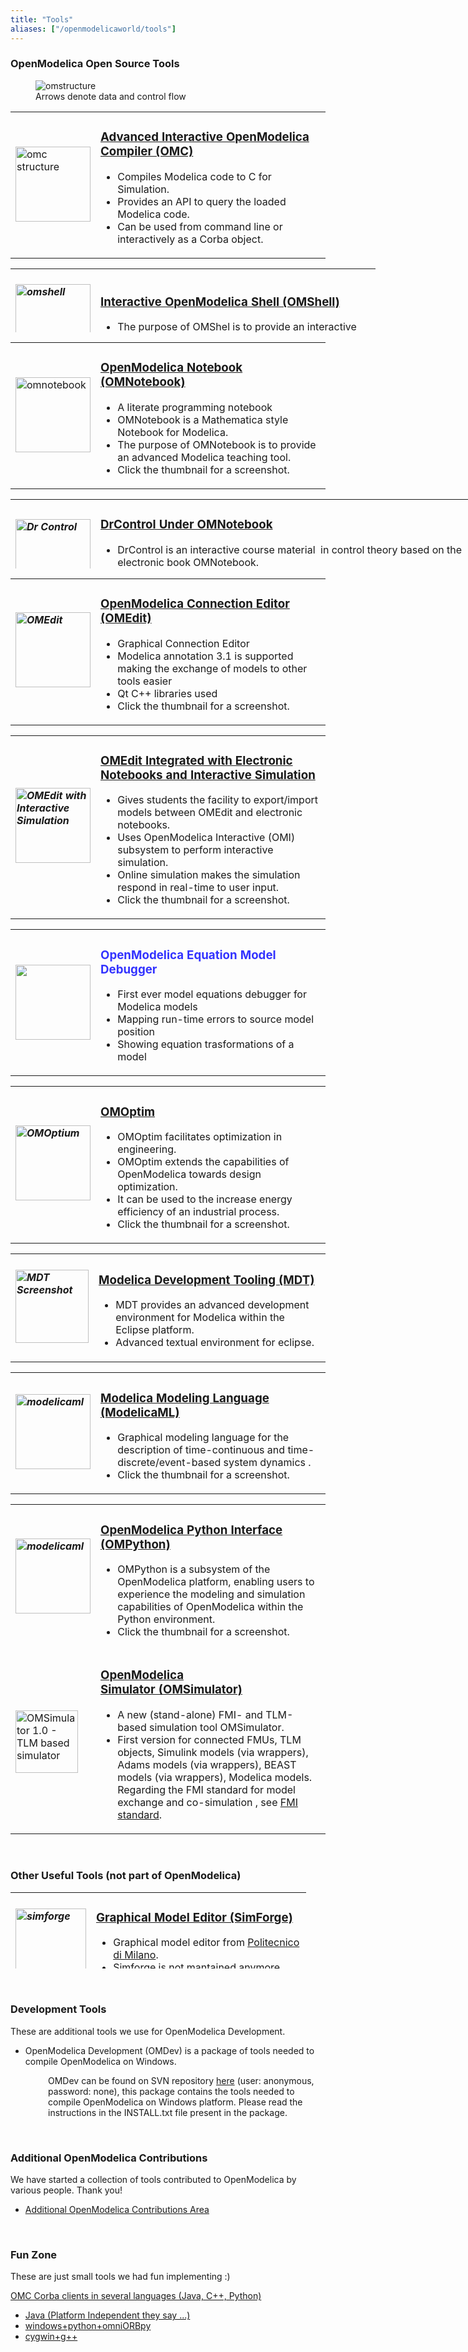 ```yaml
---
title: "Tools"
aliases: ["/openmodelicaworld/tools"]
---
```

### OpenModelica Open Source Tools

<figure>
<img style="text-align: center;" src="/images/omstructure.png" alt="omstructure" />
<figcaption>Arrows denote data and control flow</figcaption>
</figure>

<table border="0">
<tbody>
<tr>
<td><a href="/images/omstructure.png" target="_blank"><img style="border: 0;" title="omc structure" src="/images/ModelicaTools/OMShell.jpg" alt="omc structure" width="120" border="0" /></a></td>
<td>
<h3><a href="/free-and-open-source-software/open-modelica-compiler-omc">Advanced Interactive OpenModelica Compiler (OMC)</a></h3>
<ul>
<li>Compiles Modelica code to C for Simulation.</li>
<li>Provides an API to query the loaded Modelica code.</li>
<li>Can be used from command line or interactively as a Corba object.</li>
</ul>
</td>
</tr>
</tbody>
</table>
<table style="height: 102px; width: 584px;" border="0">
<tbody>
<tr>
<td>
<h5><a href="http://www.ida.liu.se/labs/pelab/modelica/OpenModelica/Screenshots/OMShell-screenshot.jpg" target="_blank"><img style="border: 0;" src="/images/ModelicaTools/OMS.jpg" alt="omshell" width="120" border="0" /></a></h5>
</td>
<td>
<h3><a href="/free-and-open-source-software/open-modelica-shell-omshell">Interactive OpenModelica Shell (OMShell)</a></h3>
<ul>
<li>The purpose of OMShel is to provide an interactive environment for working with OMC.</li>
<li>Click the thumbnail for a screenshot.</li>
</ul>
</td>
</tr>
</tbody>
</table>
<table border="0">
<tbody>
<tr>
<td><a href="http://www.ida.liu.se/labs/pelab/modelica/OpenModelica/Screenshots/OMNotebook-screenshot.jpg" target="_blank"><img style="border: 0;" src="/images/ModelicaTools/OMNotebook.jpg" alt="omnotebook" width="120" border="0" /></a></td>
<td>
<h3><a href="/free-and-open-source-software/omnotebook">OpenModelica Notebook (OMNotebook)</a></h3>
<ul>
<li>A literate programming notebook</li>
<li>OMNotebook is a Mathematica style Notebook for Modelica.</li>
<li>The purpose of OMNotebook is to provide an advanced Modelica teaching tool.</li>
<li>Click the thumbnail for a screenshot.</li>
</ul>
</td>
</tr>
</tbody>
</table>
<table style="height: 111px; width: 748px;" border="0">
<tbody>
<tr>
<td>
<h5><a title="Dr Control Usage Senario" href="/images/ModelicaTools/Dr%20Control%20Usage.jpg" target="_blank"><img style="border: 0;" src="/images/ModelicaTools/DrControl.jpg" alt="Dr Control" width="120" border="0" /></a></h5>
</td>
<td>
<h3><a title="Dr Control" href="/free-and-open-source-software/drcontrol" target="_blank">DrControl Under OMNotebook</a></h3>
<ul>
<li>DrControl is an interactive course material&nbsp; in control theory based on the electronic book OMNotebook.</li>
<li>DrControl can be an alternative or complement to the traditional teaching method with lecturing and reading textbooks in control theory.</li>
<li>Click the thumbnail for a screenshot.</li>
</ul>
</td>
</tr>
</tbody>
</table>
<table border="0">
<tbody>
<tr>
<td>
<h5><a title="OMEdit Example" href="/images/ModelicaTools/omeditexample.png" target="_blank"><img style="border: 0;" src="/images/ModelicaTools/OMEdit.jpg" alt="OMEdit" width="120" border="0" /></a></h5>
</td>
<td>
<h3><a href="/free-and-open-source-software/omconnectioneditoromedit"><strong>OpenModelica Connection Editor (OMEdit)</strong></a></h3>
<ul>
<li>Graphical Connection Editor</li>
<li>Modelica annotation 3.1 is supported making the exchange of models to other tools easier</li>
<li>Qt C++ libraries used</li>
<li>Click the thumbnail for a screenshot.</li>
</ul>
</td>
</tr>
</tbody>
</table>
<table border="0">
<tbody>
<tr>
<td>
<h5><a title="OMEdit with Interactive Simulation" href="/images/ModelicaTools/OMEditInteractiveSimulation.jpg" target="_blank"><img style="border: 0;" src="/images/ModelicaTools/OMEditIcon.jpg" alt="OMEdit with Interactive Simulation" width="120" border="0" /></a></h5>
</td>
<td>
<h3><a title="OMEdit with Interactive Simulation" href="/free-and-open-source-software/omeditintegration"><strong>OMEdit Integrated with Electronic Notebooks and Interactive Simulation</strong></a></h3>
<ul>
<li>Gives students the facility to export/import models between OMEdit and electronic notebooks.</li>
<li>Uses OpenModelica Interactive (OMI) subsystem to perform interactive simulation.</li>
<li>Online simulation makes the simulation respond in real-time to user input.</li>
<li>Click the thumbnail for a screenshot.</li>
</ul>
</td>
</tr>
</tbody>
</table>
<table border="0">
<tbody>
<tr>
<td><img src="/images/omdebugger.png" alt="" width="120" border="0" /></td>
<td>
<h3><strong><span style="color: #3333ff;">OpenModelica Equation Model Debugger</span></strong></h3>
<ul>
<li>First ever model equations debugger for Modelica models</li>
<li>Mapping run-time errors to source model position</li>
<li>Showing equation trasformations of a model</li>
</ul>
</td>
</tr>
</tbody>
</table>
<table border="0">
<tbody>
<tr>
<td>
<h5><a title="OMOptim GUI" href="/images/ModelicaTools/OMOptiumInterface.jpg" target="_blank"><img style="border: 0;" src="/images/ModelicaTools/OMOptim.jpg" alt="OMOptium" width="120" border="0" /></a></h5>
</td>
<td>
<h3><a title="OMOptim" href="/research/omoptim"><strong>OMOptim</strong></a></h3>
<ul>
<li>OMOptim facilitates optimization in engineering.</li>
<li>OMOptim extends the capabilities of OpenModelica towards design optimization.</li>
<li>It can be used to the increase energy efficiency of an industrial process.</li>
<li>Click the thumbnail for a screenshot.</li>
</ul>
</td>
</tr>
</tbody>
</table>
<table border="0">
<tbody>
<tr>
<td>
<h5><a href="http://www.ida.liu.se/%7Eadrpo/mdt/mdt-0.7.0/MDT-0.7.0-HoverInfo-F2-Focus.jpg" target="_blank"><img src="/images/MDT/MDT.jpg" alt="MDT Screenshot" width="117" /></a></h5>
</td>
<td>
<h3><a href="/free-and-open-source-software/modelica-development-tooling-mdt">Modelica Development Tooling (MDT)</a></h3>
<ul>
<li>MDT provides an advanced development environment for Modelica within the Eclipse platform.</li>
<li>Advanced textual environment for eclipse.&nbsp;</li>
</ul>
</td>
</tr>
</tbody>
</table>
<table border="0">
<tbody>
<tr>
<td>
<h5><a href="/images/modelicaml_concept.jpg" target="_blank"><img src="/images/modelicaml_concept.jpg" alt="modelicaml" width="120" border="0" /></a></h5>
</td>
<td>
<h3><a href="/free-and-open-source-software/modelicaml"><strong>Modelica Modeling Language (ModelicaML)</strong></a></h3>
<ul>
<li>Graphical modeling language for the description of time-continuous and time-discrete/event-based system dynamics .</li>
<li>Click the thumbnail for a screenshot.</li>
</ul>
</td>
</tr>
</tbody>
</table>
<table border="0">
<tbody>
<tr>
<td>
<h5><a href="/images/ompython.jpg" target="_blank"><img src="/images/ompython.jpg" alt="modelicaml" width="120" border="0" /></a></h5>
</td>
<td>
<h3><a href="/free-and-open-source-software/ompython"><strong>OpenModelica Python Interface (OMPython)</strong></a></h3>
<ul>
<li>OMPython is a subsystem of the OpenModelica platform, enabling users to experience the modeling and simulation capabilities of OpenModelica within the Python environment.</li>
<li>Click the thumbnail for a screenshot.</li>
</ul>
</td>
</tr>
<tr>
<td><img src="/images/OMSimulator/OMSimulator1.0.png" alt="OMSimulator 1.0 - TLM based simulator" width="100" /></td>
<td>
<h3><a href="/free-and-open-source-software/omsimulator"><strong>OpenModelica </strong><strong>Simulator&nbsp;(OMSimulator)</strong></a></h3>
<ul>
<li>A new (stand-alone) FMI- and TLM-based simulation tool OMSimulator.</li>
<li>First version for connected FMUs, TLM objects, Simulink models (via wrappers), Adams models (via wrappers), BEAST models (via wrappers), Modelica models. Regarding the FMI standard for model exchange and co-simulation , see <a href="http://www.fmi-standard.org/">FMI standard</a>.</li>
</ul>
</td>
</tr>
</tbody>
</table>
<p>&nbsp;</p>
<h3>Other Useful Tools (not part of OpenModelica)</h3>
<table style="height: 122px; width: 473px;" border="0">
<tbody>
<tr>
<td>
<h5><a href="/images/simforge.jpg" target="_blank"><img src="/images/simforge.jpg" alt="simforge" width="113" border="0" /></a></h5>
</td>
<td>
<h3><a href="https://trac.ws.dei.polimi.it/simforge/">Graphical Model Editor&nbsp;(SimForge)</a></h3>
<ul>
<li>Graphical model editor from <a href="http://www.dei.polimi.it/index.php?&amp;idlang=eng">Politecnico di Milano</a>.</li>
<li>Simforge is not mantained anymore.</li>
<li>Click the thumbnail for a screenshot.</li>
</ul>
</td>
</tr>
</tbody>
</table>
<p>&nbsp;</p>
<h3>Development Tools</h3>
<p>These are additional tools we use for OpenModelica Development.</p>
<ul>
<li>OpenModelica Development (OMDev) is a package of tools needed to compile OpenModelica on Windows.</li>
</ul>
<p style="padding-left: 60px;">OMDev can be found on SVN repository <a href="https://openmodelica.ida.liu.se/svn/OpenModelica/installers/windows/OMDev/">here</a> (user: anonymous, password: none), this package contains the tools needed to compile OpenModelica on Windows platform. Please read the instructions in the INSTALL.txt file present in the package.</p>
<p>&nbsp;</p>
<h3>Additional OpenModelica Contributions</h3>
<p>We have started a collection of tools contributed to OpenModelica by various people. Thank you!</p>
<ul>
<li><a href="http://www.ida.liu.se/labs/pelab/modelica/OpenModelica/Additional">Additional OpenModelica Contributions Area</a></li>
</ul>
<p>&nbsp;</p>
<h3>Fun Zone</h3>
<p>These are just small tools we had fun implementing :)</p>
<p><a href="http://www.ida.liu.se/%7Eadrpo/omc/corba">OMC Corba clients in several languages (Java, C++, Python)</a></p>
<ul>
<li><a href="http://www.ida.liu.se/%7Eadrpo/omc/corba/_java/">Java (Platform Independent they say ...)</a></li>
<li><a href="http://www.ida.liu.se/%7Eadrpo/omc/corba/_windows/">windows+python+omniORBpy</a></li>
<li><a href="http://www.ida.liu.se/%7Eadrpo/omc/corba/_cygwin">cygwin+g++</a></li>
</ul>
